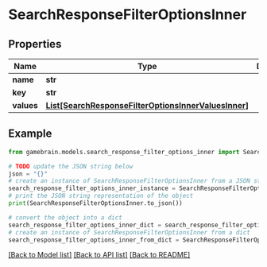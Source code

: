 # SearchResponseFilterOptionsInner


## Properties

Name | Type | Description | Notes
------------ | ------------- | ------------- | -------------
**name** | **str** |  | [optional] 
**key** | **str** |  | [optional] 
**values** | [**List[SearchResponseFilterOptionsInnerValuesInner]**](SearchResponseFilterOptionsInnerValuesInner.md) |  | [optional] 

## Example

```python
from gamebrain.models.search_response_filter_options_inner import SearchResponseFilterOptionsInner

# TODO update the JSON string below
json = "{}"
# create an instance of SearchResponseFilterOptionsInner from a JSON string
search_response_filter_options_inner_instance = SearchResponseFilterOptionsInner.from_json(json)
# print the JSON string representation of the object
print(SearchResponseFilterOptionsInner.to_json())

# convert the object into a dict
search_response_filter_options_inner_dict = search_response_filter_options_inner_instance.to_dict()
# create an instance of SearchResponseFilterOptionsInner from a dict
search_response_filter_options_inner_from_dict = SearchResponseFilterOptionsInner.from_dict(search_response_filter_options_inner_dict)
```
[[Back to Model list]](../README.md#documentation-for-models) [[Back to API list]](../README.md#documentation-for-api-endpoints) [[Back to README]](../README.md)



